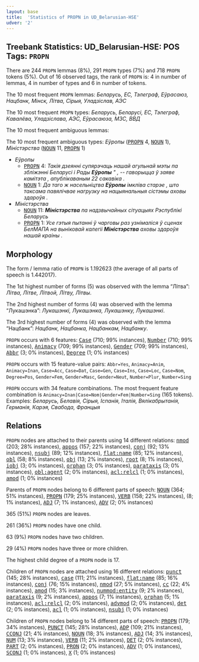 ```yaml
---
layout: base
title:  'Statistics of PROPN in UD_Belarusian-HSE'
udver: '2'
---
```


## Treebank Statistics: UD_Belarusian-HSE: POS Tags: `PROPN`

There are 244 `PROPN` lemmas (8%), 291 `PROPN` types (7%) and 718 `PROPN` tokens (5%).
Out of 16 observed tags, the rank of `PROPN` is: 4 in number of lemmas, 4 in number of types and 6 in number of tokens.

The 10 most frequent `PROPN` lemmas: <em>Беларусь, ЕС, Тэлеграф, Еўрасаюз, Нацбанк, Мінск, Літва, Сірыя, Уладзіслав, АЭС</em>

The 10 most frequent `PROPN` types:  <em>Беларусь, Беларусі, ЕС, Тэлеграф, Кавалёва, Уладзіслава, АЭС, Еўрасаюза, МЗС, ВВД</em>

The 10 most frequent ambiguous lemmas: 

The 10 most frequent ambiguous types:  <em>Еўропы</em> (<tt><a href="be_hse-pos-PROPN.html">PROPN</a></tt> 4, <tt><a href="be_hse-pos-NOUN.html">NOUN</a></tt> 1), <em>Мiнiстэрства</em> (<tt><a href="be_hse-pos-NOUN.html">NOUN</a></tt> 11, <tt><a href="be_hse-pos-PROPN.html">PROPN</a></tt> 1)


* <em>Еўропы</em>
  * <tt><a href="be_hse-pos-PROPN.html">PROPN</a></tt> 4: <em>Такія дзеянні супярэчаць нашай агульнай мэты па збліжэнні Беларусі і Рады <b>Еўропы</b> " , -- гаворыцца ў заяве камітэта , апублікаваным 22 сакавіка .</em>
  * <tt><a href="be_hse-pos-NOUN.html">NOUN</a></tt> 1: <em>Да таго ж насельнiцтва <b>Еўропы</b> iмклiва старэе , што таксама павялiчвае нагрузку на нацыянальныя сiстэмы аховы здароўя .</em>
* <em>Мiнiстэрства</em>
  * <tt><a href="be_hse-pos-NOUN.html">NOUN</a></tt> 11: <em><b>Мiнiстэрства</b> па надзвычайных сiтуацыях Рэспублiкi Беларусь</em>
  * <tt><a href="be_hse-pos-PROPN.html">PROPN</a></tt> 1: <em>Усе гэтыя пытаннi ў чарговы раз узнiмалiся ў сценах БелМАПА на вынiковай калегii <b>Мiнiстэрства</b> аховы здароўя нашай краiны .</em>

## Morphology

The form / lemma ratio of `PROPN` is 1.192623 (the average of all parts of speech is 1.442017).

The 1st highest number of forms (5) was observed with the lemma “Літва”: <em>Літва, Літве, Літвой, Літву, Літвы</em>.

The 2nd highest number of forms (4) was observed with the lemma “Лукашэнка”: <em>Лукашэнкi, Лукашэнка, Лукашэнку, Лукашэнкі</em>.

The 3rd highest number of forms (4) was observed with the lemma “Нацбанк”: <em>Нацбанк, Нацбанка, Нацбанкам, Нацбанку</em>.

`PROPN` occurs with 6 features: <tt><a href="be_hse-feat-Case.html">Case</a></tt> (710; 99% instances), <tt><a href="be_hse-feat-Number.html">Number</a></tt> (710; 99% instances), <tt><a href="be_hse-feat-Animacy.html">Animacy</a></tt> (709; 99% instances), <tt><a href="be_hse-feat-Gender.html">Gender</a></tt> (709; 99% instances), <tt><a href="be_hse-feat-Abbr.html">Abbr</a></tt> (3; 0% instances), <tt><a href="be_hse-feat-Degree.html">Degree</a></tt> (1; 0% instances)

`PROPN` occurs with 15 feature-value pairs: `Abbr=Yes`, `Animacy=Anim`, `Animacy=Inan`, `Case=Acc`, `Case=Dat`, `Case=Gen`, `Case=Ins`, `Case=Loc`, `Case=Nom`, `Degree=Pos`, `Gender=Fem`, `Gender=Masc`, `Gender=Neut`, `Number=Plur`, `Number=Sing`

`PROPN` occurs with 34 feature combinations.
The most frequent feature combination is `Animacy=Inan|Case=Nom|Gender=Fem|Number=Sing` (165 tokens).
Examples: <em>Беларусь, Белавія, Сірыя, Іспанія, Італія, Вялікабрытанія, Германія, Карэя, Свабода, Францыя</em>


## Relations

`PROPN` nodes are attached to their parents using 14 different relations: <tt><a href="be_hse-dep-nmod.html">nmod</a></tt> (203; 28% instances), <tt><a href="be_hse-dep-appos.html">appos</a></tt> (157; 22% instances), <tt><a href="be_hse-dep-conj.html">conj</a></tt> (92; 13% instances), <tt><a href="be_hse-dep-nsubj.html">nsubj</a></tt> (89; 12% instances), <tt><a href="be_hse-dep-flat-name.html">flat:name</a></tt> (85; 12% instances), <tt><a href="be_hse-dep-obl.html">obl</a></tt> (58; 8% instances), <tt><a href="be_hse-dep-obj.html">obj</a></tt> (13; 2% instances), <tt><a href="be_hse-dep-root.html">root</a></tt> (8; 1% instances), <tt><a href="be_hse-dep-iobj.html">iobj</a></tt> (3; 0% instances), <tt><a href="be_hse-dep-orphan.html">orphan</a></tt> (3; 0% instances), <tt><a href="be_hse-dep-parataxis.html">parataxis</a></tt> (3; 0% instances), <tt><a href="be_hse-dep-obl-agent.html">obl:agent</a></tt> (2; 0% instances), <tt><a href="be_hse-dep-acl-relcl.html">acl:relcl</a></tt> (1; 0% instances), <tt><a href="be_hse-dep-amod.html">amod</a></tt> (1; 0% instances)

Parents of `PROPN` nodes belong to 6 different parts of speech: <tt><a href="be_hse-pos-NOUN.html">NOUN</a></tt> (364; 51% instances), <tt><a href="be_hse-pos-PROPN.html">PROPN</a></tt> (179; 25% instances), <tt><a href="be_hse-pos-VERB.html">VERB</a></tt> (158; 22% instances),  (8; 1% instances), <tt><a href="be_hse-pos-ADJ.html">ADJ</a></tt> (7; 1% instances), <tt><a href="be_hse-pos-ADV.html">ADV</a></tt> (2; 0% instances)

365 (51%) `PROPN` nodes are leaves.

261 (36%) `PROPN` nodes have one child.

63 (9%) `PROPN` nodes have two children.

29 (4%) `PROPN` nodes have three or more children.

The highest child degree of a `PROPN` node is 17.

Children of `PROPN` nodes are attached using 16 different relations: <tt><a href="be_hse-dep-punct.html">punct</a></tt> (145; 28% instances), <tt><a href="be_hse-dep-case.html">case</a></tt> (111; 21% instances), <tt><a href="be_hse-dep-flat-name.html">flat:name</a></tt> (85; 16% instances), <tt><a href="be_hse-dep-conj.html">conj</a></tt> (76; 15% instances), <tt><a href="be_hse-dep-nmod.html">nmod</a></tt> (27; 5% instances), <tt><a href="be_hse-dep-cc.html">cc</a></tt> (22; 4% instances), <tt><a href="be_hse-dep-amod.html">amod</a></tt> (15; 3% instances), <tt><a href="be_hse-dep-nummod-entity.html">nummod:entity</a></tt> (9; 2% instances), <tt><a href="be_hse-dep-parataxis.html">parataxis</a></tt> (9; 2% instances), <tt><a href="be_hse-dep-appos.html">appos</a></tt> (7; 1% instances), <tt><a href="be_hse-dep-orphan.html">orphan</a></tt> (5; 1% instances), <tt><a href="be_hse-dep-acl-relcl.html">acl:relcl</a></tt> (2; 0% instances), <tt><a href="be_hse-dep-advmod.html">advmod</a></tt> (2; 0% instances), <tt><a href="be_hse-dep-det.html">det</a></tt> (2; 0% instances), <tt><a href="be_hse-dep-acl.html">acl</a></tt> (1; 0% instances), <tt><a href="be_hse-dep-nsubj.html">nsubj</a></tt> (1; 0% instances)

Children of `PROPN` nodes belong to 14 different parts of speech: <tt><a href="be_hse-pos-PROPN.html">PROPN</a></tt> (179; 34% instances), <tt><a href="be_hse-pos-PUNCT.html">PUNCT</a></tt> (145; 28% instances), <tt><a href="be_hse-pos-ADP.html">ADP</a></tt> (109; 21% instances), <tt><a href="be_hse-pos-CCONJ.html">CCONJ</a></tt> (21; 4% instances), <tt><a href="be_hse-pos-NOUN.html">NOUN</a></tt> (18; 3% instances), <tt><a href="be_hse-pos-ADJ.html">ADJ</a></tt> (14; 3% instances), <tt><a href="be_hse-pos-NUM.html">NUM</a></tt> (13; 3% instances), <tt><a href="be_hse-pos-VERB.html">VERB</a></tt> (11; 2% instances), <tt><a href="be_hse-pos-DET.html">DET</a></tt> (2; 0% instances), <tt><a href="be_hse-pos-PART.html">PART</a></tt> (2; 0% instances), <tt><a href="be_hse-pos-PRON.html">PRON</a></tt> (2; 0% instances), <tt><a href="be_hse-pos-ADV.html">ADV</a></tt> (1; 0% instances), <tt><a href="be_hse-pos-SCONJ.html">SCONJ</a></tt> (1; 0% instances), <tt><a href="be_hse-pos-X.html">X</a></tt> (1; 0% instances)

